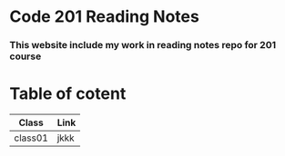 # Code 201 Reading Notes

### **This website include my work in reading notes repo for 201 course**

# Table of cotent
Class | Link
----- | ----
class01 | jkkk
